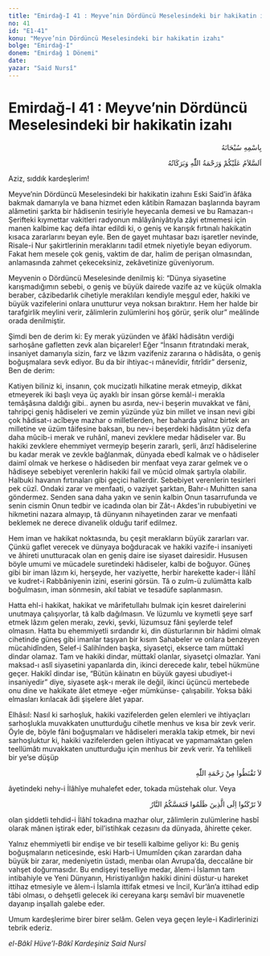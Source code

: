 ```yaml
---
title: "Emirdağ-I 41 : Meyve’nin Dördüncü Meselesindeki bir hakikatin izahı"
no: 41
id: "E1-41"
konu: "Meyve’nin Dördüncü Meselesindeki bir hakikatin izahı"
bolge: "Emirdağ-I"
donem: "Emirdağ 1 Dönemi"
date: 
yazar: "Said Nursî"
---
```


# Emirdağ-I 41 : Meyve’nin Dördüncü Meselesindeki bir hakikatin izahı

<p class="arabic" dir="rtl" title="Meal: “Her türlü noksan sıfatlardan yüce olan Allah’ın adıyla.”">بِاسْمِهِ سُبْحَانَهُ</p>

<p class="arabic" dir="rtl" title="Meal: “Allah’ın selâmı, rahmeti ve bereketleri, üzerinize olsun.”">اَلسَّلاَمُ عَلَيْكُمْ وَرَحْمَةُ اللّٰهِ وَبَرَكَاتُهُ</p>

Aziz, sıddık kardeşlerim!

Meyve’nin Dördüncü Meselesindeki bir hakikatin izahını Eski Said’in âfâka bakmak damarıyla ve bana hizmet eden kâtibin Ramazan başlarında bayram alâmetini şarkta bir hâdisenin tesiriyle heyecanla demesi ve bu Ramazan-ı Şerifteki kıymettar vakitleri radyonun mâlâyâniyâtıyla zâyi etmemesi için manen kalbime kaç defa ihtar edildi ki, o geniş ve karışık fırtınalı hakikatin kısaca zararlarını beyan eyle. Ben de gayet muhtasar bazı işaretler nevinde, Risale-i Nur şakirtlerinin meraklarını tadil etmek niyetiyle beyan ediyorum. Fakat hem mesele çok geniş, vaktim de dar, halim de perişan olmasından, anlamasında zahmet çekeceksiniz, zekâvetinize güveniyorum.

Meyvenin o Dördüncü Meselesinde denilmiş ki: “Dünya siyasetine karışmadığımın sebebi, o geniş ve büyük dairede vazife az ve küçük olmakla beraber, câzibedarlık cihetiyle meraklıları kendiyle meşgul eder, hakiki ve büyük vazifelerini onlara unutturur veya noksan bıraktırır. Hem her halde bir tarafgirlik meylini verir, zâlimlerin zulümlerini hoş görür, şerik olur” meâlinde orada denilmiştir.

Şimdi ben de derim ki: Ey merak yüzünden ve âfâkî hâdisâtın verdiği sarhoşâne gafletten zevk alan biçareler! Eğer “İnsanın fıtratındaki merak, insaniyet damarıyla sizin, farz ve lâzım vazifeniz zararına o hâdisâta, o geniş boğuşmalara sevk ediyor. Bu da bir ihtiyac-ı mânevîdir, fıtrîdir” derseniz, Ben de derim:

Katiyen biliniz ki, insanın, çok mucizatlı hilkatine merak etmeyip, dikkat etmeyerek iki başlı veya üç ayaklı bir insan görse kemâl-i merakla temâşâsına daldığı gibi.. aynen bu asırda, nev-i beşerin muvakkat ve fâni, tahripçi geniş hâdiseleri ve zemin yüzünde yüz bin millet ve insan nevi gibi çok hâdisat-ı acîbeye mazhar o milletlerden, her baharda yalnız birtek arı milletine ve üzüm tâifesine baksan, bu nev-i beşerdeki hâdisâtın yüz defa daha mûcib-i merak ve ruhânî, manevi zevklere medar hâdiseler var. Bu hakiki zevklere ehemmiyet vermeyip beşerin zararlı, şerli, ârızî hâdiselerine bu kadar merak ve zevkle bağlanmak, dünyada ebedî kalmak ve o hâdiseler daimî olmak ve herkese o hâdiseden bir menfaat veya zarar gelmek ve o hâdiseye sebebiyet verenlerin hakiki fail ve mûcid olmak şartıyla olabilir. Halbuki havanın fırtınaları gibi geçici hallerdir. Sebebiyet verenlerin tesirleri pek cüzî. Ondaki zarar ve menfaati, o vaziyet şarktan, Bahr-ı Muhitten sana göndermez. Senden sana daha yakın ve senin kalbin Onun tasarrufunda ve senin cismin Onun tedbir ve icadında olan bir Zât-ı Akdes'in rububiyetini ve hikmetini nazara almayıp, tâ dünyanın nihayetinden zarar ve menfaati beklemek ne derece divanelik olduğu tarif edilmez.

Hem iman ve hakikat noktasında, bu çeşit merakların büyük zararları var. Çünkü gaflet verecek ve dünyaya boğduracak ve hakiki vazife-i insaniyeti ve âhireti unutturacak olan en geniş daire ise siyaset dairesidir. Hususen böyle umumi ve mücadele suretindeki hâdiseler, kalbi de boğuyor. Güneş gibi bir iman lâzım ki, herşeyde, her vaziyette, herbir harekette kader-i İlâhî ve kudret-i Rabbâniyenin izini, eserini görsün. Tâ o zulm-ü zulümâtta kalb boğulmasın, iman sönmesin, akıl tabiat ve tesadüfe saplanmasın.

Hatta ehl-i hakikat, hakikat ve mârifetullahı bulmak için kesret dairelerini unutmaya çalışıyorlar, tâ kalb dağılmasın. Ve lüzumlu ve kıymetli şeye sarf etmek lâzım gelen merakı, zevki, şevki, lüzumsuz fâni şeylerde telef olmasın. Hatta bu ehemmiyetli sırdandır ki, din düsturlarının bir hâdimi olmak cihetinde güneş gibi imanlar taşıyan bir kısım Sahabeler ve onlara benzeyen mücahidînden, Selef-i Salihînden başka, siyasetçi, ekserce tam müttakî dindar olamaz. Tam ve hakiki dindar, müttakî olanlar, siyasetçi olmazlar. Yani maksad-ı aslî siyasetini yapanlarda din, ikinci derecede kalır, tebeî hükmüne geçer. Hakikî dindar ise, “Bütün kâinatın en büyük gayesi ubudiyet-i insaniyedir” diye, siyasete aşk-ı merak ile değil, ikinci üçüncü mertebede onu dine ve hakikate âlet etmeye -eğer mümkünse- çalışabilir. Yoksa bâki elmasları kırılacak âdi şişelere âlet yapar.

Elhâsıl: Nasıl ki sarhoşluk, hakiki vazifelerden gelen elemleri ve ihtiyaçları sarhoşlukla muvakkaten unutturduğu cihetle menhus ve kısa bir zevk verir. Öyle de, böyle fâni boğuşmaları ve hâdiseleri merakla takip etmek, bir nevi sarhoşluktur ki, hakiki vazifelerden gelen ihtiyacat ve yapmamaktan gelen teellümâtı muvakkaten unutturduğu için menhus bir zevk verir. Ya tehlikeli bir ye’se düşüp

<p class="arabic" dir="rtl" title="Meal: “Allah’ın rahmetinden ümidinizi kesmeyin.” [Zümer Sûresi, 39:53]">لاَ تَقْنَطُوا مِنْ رَحْمَةِ اللّٰهِ</p>

âyetindeki nehy-i İlâhîye muhalefet eder, tokada müstehak olur. Veya

<p class="arabic" dir="rtl" title="Meal: “Zulmedenlere en küçük bir meyil göstermeyin; yoksa Cehennem ateşi size de dokunur.” [Hûd Sûresi, 11:113]">لاَ تَرْكَنُوا اِلَى الَّذِينَ ظَلَمُوا فَتَمَسَّكُمُ النَّارُ</p>

olan şiddetli tehdid-i İlâhî tokadına mazhar olur, zâlimlerin zulümlerine hasbî olarak mânen iştirak eder, bil’istihkak cezasını da dünyada, âhirette çeker.

Yalnız ehemmiyetli bir endişe ve bir teselli kalbime geliyor ki: Bu geniş boğuşmaların neticesinde, eski Harb-i Umumîden çıkan zarardan daha büyük bir zarar, medeniyetin üstadı, menbaı olan Avrupa’da, deccalâne bir vahşet doğurmasıdır. Bu endişeyi teselliye medar, âlem-i İslamın tam intibahiyle ve Yeni Dünyanın, Hıristiyanlığın hakiki dinini düstur-u hareket ittihaz etmesiyle ve âlem-i İslamla ittifak etmesi ve İncil, Kur’ân’a ittihad edip tâbi olması, o dehşetli gelecek iki cereyana karşı semâvî bir muavenetle dayanıp inşallah galebe eder.

Umum kardeşlerime birer birer selâm. Gelen veya geçen leyle-i Kadirlerinizi tebrik ederiz.

*el-Bâkî Hüve’l-Bâkî*
*Kardeşiniz*
*Said Nursî*
